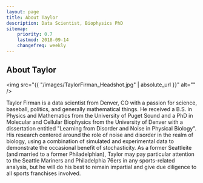 ```yaml
---
layout: page
title: About Taylor
description: Data Scientist, Biophysics PhD
sitemap:
    priority: 0.7
    lastmod: 2018-09-14
    changefreq: weekly
---
```

## About Taylor

<span class="image left"><img src="{{ "/images/TaylorFirman_Headshot.jpg" | absolute_url }}" alt="" /></span>

Taylor Firman is a data scientist from Denver, CO with a passion for science, baseball, politics, and generally mathematical things. He received a B.S. in Physics and Mathematics from the University of Puget Sound and a PhD in Molecular and Cellular Biophysics from the University of Denver with a dissertation entitled "Learning from Disorder and Noise in Physical Biology". His research centered around the role of noise and disorder in the realm of biology, using a combination of simulated and experimental data to demonstrate the occasional benefit of stochasticity. As a former Seattleite (and married to a former Philadelphian), Taylor may pay particular attention to the Seattle Mariners and Philadelphia 76ers in any sports-related analysis, but he will do his best to remain impartial and give due diligence to all sports franchises involved.
